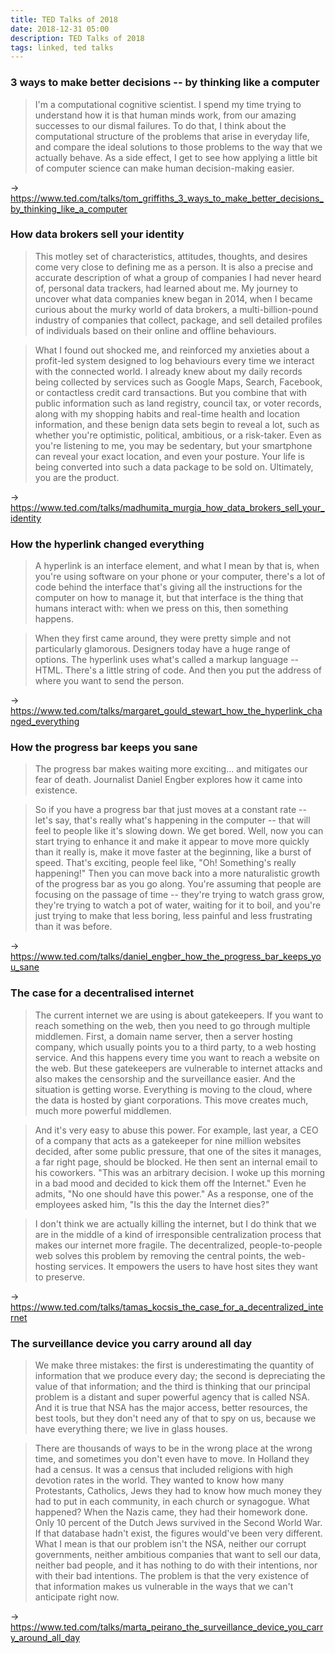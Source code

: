 ```yaml
---
title: TED Talks of 2018
date: 2018-12-31 05:00
description: TED Talks of 2018
tags: linked, ted talks
---
```


### 3 ways to make better decisions -- by thinking like a computer

> I'm a computational cognitive scientist. I spend my time trying to understand how it is that human minds work, from our amazing successes to our dismal failures. To do that, I think about the computational structure of the problems that arise in everyday life, and compare the ideal solutions to those problems to the way that we actually behave. As a side effect, I get to see how applying a little bit of computer science can make human decision-making easier.

→ https://www.ted.com/talks/tom_griffiths_3_ways_to_make_better_decisions_by_thinking_like_a_computer


### How data brokers sell your identity

> This motley set of characteristics, attitudes, thoughts, and desires come very close to defining me as a person. It is also a precise and accurate description of what a group of companies I had never heard of, personal data trackers, had learned about me. My journey to uncover what data companies knew began in 2014, when I became curious about the murky world of data brokers, a multi-billion-pound industry of companies that collect, package, and sell detailed profiles of individuals based on their online and offline behaviours.

> What I found out shocked me, and reinforced my anxieties about a profit-led system designed to log behaviours every time we interact with the connected world. I already knew about my daily records being collected by services such as Google Maps, Search, Facebook, or contactless credit card transactions. But you combine that with public information such as land registry, council tax, or voter records, along with my shopping habits and real-time health and location information, and these benign data sets begin to reveal a lot, such as whether you're optimistic, political, ambitious, or a risk-taker. Even as you're listening to me, you may be sedentary, but your smartphone can reveal your exact location, and even your posture. Your life is being converted into such a data package to be sold on. Ultimately, you are the product.

→ https://www.ted.com/talks/madhumita_murgia_how_data_brokers_sell_your_identity


### How the hyperlink changed everything

> A hyperlink is an interface element, and what I mean by that is, when you're using software on your phone or your computer, there's a lot of code behind the interface that's giving all the instructions for the computer on how to manage it, but that interface is the thing that humans interact with: when we press on this, then something happens.

> When they first came around, they were pretty simple and not particularly glamorous. Designers today have a huge range of options. The hyperlink uses what's called a markup language -- HTML. There's a little string of code. And then you put the address of where you want to send the person.

→ https://www.ted.com/talks/margaret_gould_stewart_how_the_hyperlink_changed_everything


### How the progress bar keeps you sane

> The progress bar makes waiting more exciting... and mitigates our fear of death. Journalist Daniel Engber explores how it came into existence.

> So if you have a progress bar that just moves at a constant rate -- let's say, that's really what's happening in the computer -- that will feel to people like it's slowing down. We get bored. Well, now you can start trying to enhance it and make it appear to move more quickly than it really is, make it move faster at the beginning, like a burst of speed. That's exciting, people feel like, "Oh! Something's really happening!" Then you can move back into a more naturalistic growth of the progress bar as you go along. You're assuming that people are focusing on the passage of time -- they're trying to watch grass grow, they're trying to watch a pot of water, waiting for it to boil, and you're just trying to make that less boring, less painful and less frustrating than it was before.

→ https://www.ted.com/talks/daniel_engber_how_the_progress_bar_keeps_you_sane


### The case for a decentralised internet

> The current internet we are using is about gatekeepers. If you want to reach something on the web, then you need to go through multiple middlemen. First, a domain name server, then a server hosting company, which usually points you to a third party, to a web hosting service. And this happens every time you want to reach a website on the web. But these gatekeepers are vulnerable to internet attacks and also makes the censorship and the surveillance easier. And the situation is getting worse. Everything is moving to the cloud, where the data is hosted by giant corporations. This move creates much, much more powerful middlemen. 

> And it's very easy to abuse this power. For example, last year, a CEO of a company that acts as a gatekeeper for nine million websites decided, after some public pressure, that one of the sites it manages, a far right page, should be blocked. He then sent an internal email to his coworkers. "This was an arbitrary decision. I woke up this morning in a bad mood and decided to kick them off the Internet." Even he admits, "No one should have this power." As a response, one of the employees asked him, "Is this the day the Internet dies?"

> I don't think we are actually killing the internet, but I do think that we are in the middle of a kind of irresponsible centralization process that makes our internet more fragile. The decentralized, people-to-people web solves this problem by removing the central points, the web-hosting services. It empowers the users to have host sites they want to preserve.

→ https://www.ted.com/talks/tamas_kocsis_the_case_for_a_decentralized_internet


### The surveillance device you carry around all day

> We make three mistakes: the first is underestimating the quantity of information that we produce every day; the second is depreciating the value of that information; and the third is thinking that our principal problem is a distant and super powerful agency that is called NSA. And it is true that NSA has the major access, better resources, the best tools, but they don't need any of that to spy on us, because we have everything there; we live in glass houses. 

> There are thousands of ways to be in the wrong place at the wrong time, and sometimes you don't even have to move. In Holland they had a census. It was a census that included religions with high devotion rates in the world. They wanted to know how many Protestants, Catholics, Jews they had to know how much money they had to put in each community, in each church or synagogue. What happened? When the Nazis came, they had their homework done. Only 10 percent of the Dutch Jews survived in the Second World War. If that database hadn't exist, the figures would've been very different. What I mean is that our problem isn't the NSA, neither our corrupt governments, neither ambitious companies that want to sell our data, neither bad people, and it has nothing to do with their intentions, nor with their bad intentions. The problem is that the very existence of that information makes us vulnerable in the ways that we can't anticipate right now.

→ https://www.ted.com/talks/marta_peirano_the_surveillance_device_you_carry_around_all_day


